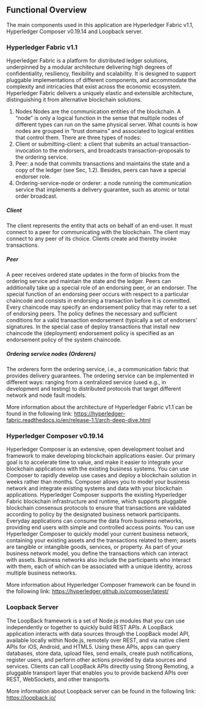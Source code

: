 ## Functional Overview
The main components used in this application are Hyperledger Fabric v1.1, Hyperledger Composer v0.19.14 and Loopback server. 

### Hyperledger Fabric v1.1
Hyperledger Fabric is a platform for distributed ledger solutions, underpinned by a modular architecture delivering high degrees of confidentiality, resiliency, flexibility and scalability. It is designed to support pluggable implementations of different components, and accommodate the complexity and intricacies that exist across the economic ecosystem.
Hyperledger Fabric delivers a uniquely elastic and extensible architecture, distinguishing it from alternative blockchain solutions. 
1. Nodes
Nodes are the communication entities of the blockchain. A “node” is only a logical function in the sense that multiple nodes of different types can run on the same physical server. What counts is how nodes are grouped in “trust domains” and associated to logical entities that control them.
There are three types of nodes:
1.	Client or submitting-client: a client that submits an actual transaction-invocation to the endorsers, and broadcasts transaction-proposals to the ordering service.
2.	Peer: a node that commits transactions and maintains the state and a copy of the ledger (see Sec, 1.2). Besides, peers can have a special endorser role.
3.	Ordering-service-node or orderer: a node running the communication service that implements a delivery guarantee, such as atomic or total order broadcast.

##### Client
The client represents the entity that acts on behalf of an end-user. It must connect to a peer for communicating with the blockchain. The client may connect to any peer of its choice. Clients create and thereby invoke transactions.
##### Peer
A peer receives ordered state updates in the form of blocks from the ordering service and maintain the state and the ledger.
Peers can additionally take up a special role of an endorsing peer, or an endorser. The special function of an endorsing peer occurs with respect to a particular chaincode and consists in endorsing a transaction before it is committed. Every chaincode may specify an endorsement policy that may refer to a set of endorsing peers. The policy defines the necessary and sufficient conditions for a valid transaction endorsement (typically a set of endorsers’ signatures. In the special case of deploy transactions that install new chaincode the (deployment) endorsement policy is specified as an endorsement policy of the system chaincode.
##### Ordering service nodes (Orderers)
The orderers form the ordering service, i.e., a communication fabric that provides delivery guarantees. The ordering service can be implemented in different ways: ranging from a centralized service (used e.g., in development and testing) to distributed protocols that target different network and node fault models.

More information about the architecture of Hyperledger Fabric v1.1 can be found in the following link: https://hyperledger-fabric.readthedocs.io/en/release-1.1/arch-deep-dive.html

### Hyperledger Composer v0.19.14

Hyperledger Composer is an extensive, open development toolset and framework to make developing blockchain applications easier. Our primary goal is to accelerate time to value, and make it easier to integrate your blockchain applications with the existing business systems. You can use Composer to rapidly develop use cases and deploy a blockchain solution in weeks rather than months. Composer allows you to model your business network and integrate existing systems and data with your blockchain applications.
Hyperledger Composer supports the existing Hyperledger Fabric blockchain infrastructure and runtime, which supports pluggable blockchain consensus protocols to ensure that transactions are validated according to policy by the designated business network participants.
Everyday applications can consume the data from business networks, providing end users with simple and controlled access points.
You can use Hyperledger Composer to quickly model your current business network, containing your existing assets and the transactions related to them; assets are tangible or intangible goods, services, or property. As part of your business network model, you define the transactions which can interact with assets. Business networks also include the participants who interact with them, each of which can be associated with a unique identity, across multiple business networks.

More information about  Hyperledger Composer framework can be found in the following link: https://hyperledger.github.io/composer/latest/

### Loopback Server

The LoopBack framework is a set of Node.js modules that you can use independently or together to quickly build REST APIs.
A LoopBack application interacts with data sources through the LoopBack model API, available locally within Node.js, remotely over REST, and via native client APIs for iOS, Android, and HTML5. Using these APIs, apps can query databases, store data, upload files, send emails, create push notifications, register users, and perform other actions provided by data sources and services.
Clients can call LoopBack APIs directly using Strong Remoting, a pluggable transport layer that enables you to provide backend APIs over REST, WebSockets, and other transports.

More information about Loopback server can be found in the following link: https://loopback.io/
